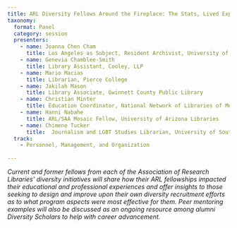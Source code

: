 ```yaml
---
title: ARL Diversity Fellows Around the Fireplace: The Stats, Lived Experiences, and Lessons Learned
taxonomy:
  format: Panel
  category: session
  presenters: 
    - name: Joanna Chen Cham
	  title: Los Angeles as Subject, Resident Archivist, University of Southern California
	- name: Genevia Chamblee-Smith
	  title: Library Assistant, Cooley, LLP
	- name: Mario Macias
	  title: Librarian, Pierce College
	- name: Jakilah Mason
	  title: Library Associate, Gwinnett County Public Library
	- name: Christian Minter
	  title: Education Coordinator, National Network of Libraries of Medicine, MidContinental Region
	- name: Hanni Nabahe
	  title: ARL/SAA Mosaic Fellow, University of Arizona Libraries
	- name: Chimene Tucker
	  title:  Journalism and LGBT Studies Librarian, University of Southern California
  track:
    - Personnel, Management, and Organization
	
---
```

_Current and former fellows from each of the Association of Research Libraries' diversity initiatives will share how their ARL fellowships impacted their educational and professional experiences and offer insights to those seeking to design and improve upon their own diversity recruitment efforts as to what program aspects were most effective for them. Peer mentoring examples will also be discussed as an ongoing resource among alumni Diversity Scholars to help with career advancement._